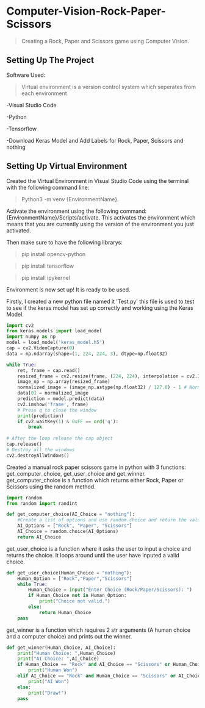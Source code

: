 # Computer-Vision-Rock-Paper-Scissors

>Creating a Rock, Paper and Scissors game using Computer Vision.

## Setting Up The Project

Software Used:

>Virtual environment is a version control system which seperates from each environment

-Visual Studio Code

-Python

-Tensorflow

-Download Keras Model and Add Labels for Rock, Paper, Scissors and nothing

## Setting Up Virtual Environment

Created the Virtual Environment in Visual Studio Code using the terminal with the following command line:
>Python3 -m venv {EnvironmentName}.

Activate the environment using the following command: {EnvironmentName}/Scripts/activate. This activates the environment which means that you are currently using the version of the environment you just activated.

Then make sure to have the following librarys: 

>pip install opencv-python
  
>pip install tensorflow
  
>pip install ipykernel
  
Environment is now set up! It is ready to be used.

Firstly, I created a new python file named it 'Test.py' this file is used to test to see if the keras model has set up correctly and working using the Keras Model.
```python
import cv2
from keras.models import load_model
import numpy as np
model = load_model('keras_model.h5')
cap = cv2.VideoCapture(0)
data = np.ndarray(shape=(1, 224, 224, 3), dtype=np.float32)

while True: 
    ret, frame = cap.read()
    resized_frame = cv2.resize(frame, (224, 224), interpolation = cv2.INTER_AREA)
    image_np = np.array(resized_frame)
    normalized_image = (image_np.astype(np.float32) / 127.0) - 1 # Normalize the image
    data[0] = normalized_image
    prediction = model.predict(data)
    cv2.imshow('frame', frame)
    # Press q to close the window
    print(prediction)
    if cv2.waitKey(1) & 0xFF == ord('q'):
        break
            
# After the loop release the cap object
cap.release()
# Destroy all the windows
cv2.destroyAllWindows()
```

Created a manual rock paper scissors game in python with 3 functions: get_computer_choice, get_user_choice and get_winner.
get_computer_choice is a function which returns either Rock, Paper or Scissors using the random method.
```python
import random
from random import randint

def get_computer_choice(AI_Choice = "nothing"):
    #Create a list of options and use random.choice and return the value
    AI_Options = ["Rock", "Paper", "Scissors"]
    AI_Choice = random.choice(AI_Options)
    return AI_Choice
```

get_user_choice is a function where it asks the user to input a choice and returns the choice. It loops around until the user have inputed a valid choice.
```python
def get_user_choice(Human_Choice = "nothing"):
    Human_Option = ["Rock","Paper","Scissors"]
    while True:
        Human_Choice = input("Enter Choice (Rock/Paper/Scissors): ")
        if Human_Choice not in Human_Option:
            print("Choice not valid.")
        else:
            return Human_Choice
    pass
```

get_winner is a function which requires 2 str arguments (A human choice and a computer choice) and prints out the winner.
```python
def get_winner(Human_Choice, AI_Choice):
    print("Human Choice: ",Human_Choice)
    print("AI Choice: ",AI_Choice)
    if Human_Choice == "Rock" and AI_Choice == "Scissors" or Human_Choice == "Paper" and AI_Choice == "Rock" or Human_Choice == "Scissors" and AI_Choice == "Paper":
        print("Human Won")
    elif AI_Choice == "Rock" and Human_Choice == "Scissors" or AI_Choice == "Paper" and Human_Choice == "Rock" or AI_Choice == "Scissors" and Human_Choice == "Paper":
        print("AI Won")
    else:
        print("Draw!")
    pass
```
